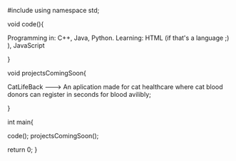 #include <the-secret-programmer>
using namespace std;

void code(){

Programming in: C++, Java, Python.
Learning: HTML (if that's a language ;) ), JavaScript

}

void projectsComingSoon{

CatLifeBack ---> An aplication made for cat healthcare where cat blood donors can register in seconds for blood avilibly;

}

int main{

code();
projectsComingSoon();

return 0;
}
